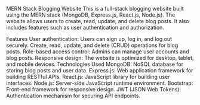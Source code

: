 MERN Stack Blogging Website
This is a full-stack blogging website built using the MERN stack (MongoDB, Express.js, React.js, Node.js). The website allows users to create, read, update, and delete blog posts. It also includes features such as user authentication and authorization.

Features
User authentication: Users can sign up, log in, and log out securely.
Create, read, update, and delete (CRUD) operations for blog posts.
Role-based access control: Admins can manage user accounts and blog posts.
Responsive design: The website is optimized for desktop, tablet, and mobile devices.
Technologies Used
MongoDB: NoSQL database for storing blog posts and user data.
Express.js: Web application framework for building RESTful APIs.
React.js: JavaScript library for building user interfaces.
Node.js: Server-side JavaScript runtime environment.
Bootstrap: Front-end framework for responsive design.
JWT (JSON Web Tokens): Authentication mechanism for securing API endpoints.
